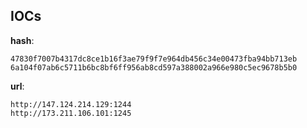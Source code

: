 
## IOCs

__hash__:

```text
47830f7007b4317dc8ce1b16f3ae79f9f7e964db456c34e00473fba94bb713eb
6a104f07ab6c5711b6bc8bf6ff956ab8cd597a388002a966e980c5ec9678b5b0
```
__url__:

```text
http://147.124.214.129:1244
http://173.211.106.101:1245
```